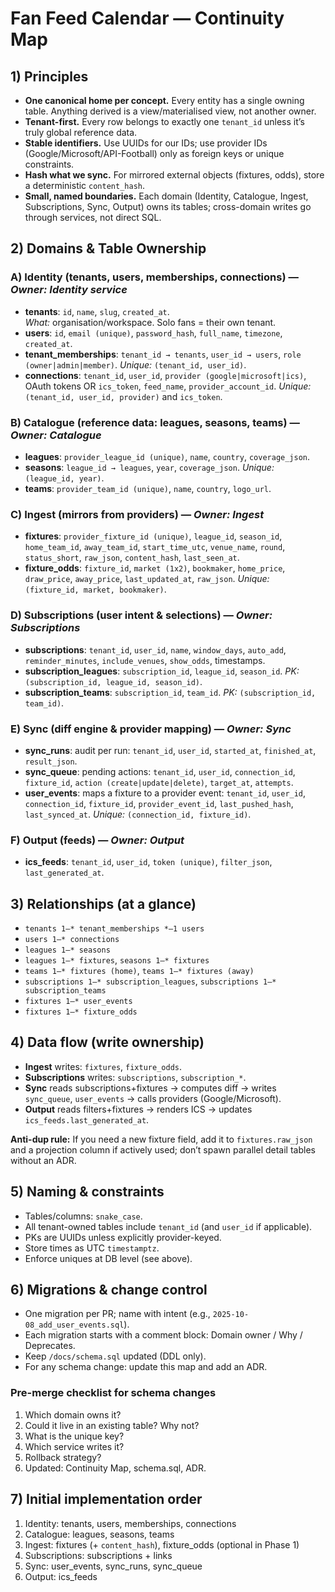 # Fan Feed Calendar — Continuity Map

## 1) Principles
- **One canonical home per concept.** Every entity has a single owning table. Anything derived is a view/materialised view, not another owner.
- **Tenant-first.** Every row belongs to exactly one `tenant_id` unless it’s truly global reference data.
- **Stable identifiers.** Use UUIDs for our IDs; use provider IDs (Google/Microsoft/API-Football) only as foreign keys or unique constraints.
- **Hash what we sync.** For mirrored external objects (fixtures, odds), store a deterministic `content_hash`.
- **Small, named boundaries.** Each domain (Identity, Catalogue, Ingest, Subscriptions, Sync, Output) owns its tables; cross-domain writes go through services, not direct SQL.

## 2) Domains & Table Ownership

### A) Identity (tenants, users, memberships, connections) — *Owner: Identity service*
- **tenants**: `id`, `name`, `slug`, `created_at`.  
  *What:* organisation/workspace. Solo fans = their own tenant.
- **users**: `id`, `email (unique)`, `password_hash`, `full_name`, `timezone`, `created_at`.
- **tenant_memberships**: `tenant_id → tenants`, `user_id → users`, `role (owner|admin|member)`. *Unique:* `(tenant_id, user_id)`.
- **connections**: `tenant_id`, `user_id`, `provider (google|microsoft|ics)`, OAuth tokens OR `ics_token`, `feed_name`, `provider_account_id`. *Unique:* `(tenant_id, user_id, provider)` and `ics_token`.

### B) Catalogue (reference data: leagues, seasons, teams) — *Owner: Catalogue*
- **leagues**: `provider_league_id (unique)`, `name`, `country`, `coverage_json`.
- **seasons**: `league_id → leagues`, `year`, `coverage_json`. *Unique:* `(league_id, year)`.
- **teams**: `provider_team_id (unique)`, `name`, `country`, `logo_url`.

### C) Ingest (mirrors from providers) — *Owner: Ingest*
- **fixtures**: `provider_fixture_id (unique)`, `league_id`, `season_id`, `home_team_id`, `away_team_id`, `start_time_utc`, `venue_name`, `round`, `status_short`, `raw_json`, `content_hash`, `last_seen_at`.
- **fixture_odds**: `fixture_id`, `market (1x2)`, `bookmaker`, `home_price`, `draw_price`, `away_price`, `last_updated_at`, `raw_json`. *Unique:* `(fixture_id, market, bookmaker)`.

### D) Subscriptions (user intent & selections) — *Owner: Subscriptions*
- **subscriptions**: `tenant_id`, `user_id`, `name`, `window_days`, `auto_add`, `reminder_minutes`, `include_venues`, `show_odds`, timestamps.
- **subscription_leagues**: `subscription_id`, `league_id`, `season_id`. *PK:* `(subscription_id, league_id, season_id)`.
- **subscription_teams**: `subscription_id`, `team_id`. *PK:* `(subscription_id, team_id)`.

### E) Sync (diff engine & provider mapping) — *Owner: Sync*
- **sync_runs**: audit per run: `tenant_id`, `user_id`, `started_at`, `finished_at`, `result_json`.
- **sync_queue**: pending actions: `tenant_id`, `user_id`, `connection_id`, `fixture_id`, `action (create|update|delete)`, `target_at`, `attempts`.
- **user_events**: maps a fixture to a provider event: `tenant_id`, `user_id`, `connection_id`, `fixture_id`, `provider_event_id`, `last_pushed_hash`, `last_synced_at`. *Unique:* `(connection_id, fixture_id)`.

### F) Output (feeds) — *Owner: Output*
- **ics_feeds**: `tenant_id`, `user_id`, `token (unique)`, `filter_json`, `last_generated_at`.

## 3) Relationships (at a glance)
- `tenants 1—* tenant_memberships *—1 users`
- `users 1—* connections`
- `leagues 1—* seasons`
- `leagues 1—* fixtures`, `seasons 1—* fixtures`
- `teams 1—* fixtures (home)`, `teams 1—* fixtures (away)`
- `subscriptions 1—* subscription_leagues`, `subscriptions 1—* subscription_teams`
- `fixtures 1—* user_events`
- `fixtures 1—* fixture_odds`

## 4) Data flow (write ownership)
- **Ingest** writes: `fixtures`, `fixture_odds`.
- **Subscriptions** writes: `subscriptions`, `subscription_*`.
- **Sync** reads subscriptions+fixtures → computes diff → writes `sync_queue`, `user_events` → calls providers (Google/Microsoft).
- **Output** reads filters+fixtures → renders ICS → updates `ics_feeds.last_generated_at`.

**Anti-dup rule:** If you need a new fixture field, add it to `fixtures.raw_json` and a projection column if actively used; don’t spawn parallel detail tables without an ADR.

## 5) Naming & constraints
- Tables/columns: `snake_case`.  
- All tenant-owned tables include `tenant_id` (and `user_id` if applicable).  
- PKs are UUIDs unless explicitly provider-keyed.  
- Store times as UTC `timestamptz`.  
- Enforce uniques at DB level (see above).

## 6) Migrations & change control
- One migration per PR; name with intent (e.g., `2025-10-08_add_user_events.sql`).  
- Each migration starts with a comment block: Domain owner / Why / Deprecates.  
- Keep `/docs/schema.sql` updated (DDL only).  
- For any schema change: update this map and add an ADR.

### Pre-merge checklist for schema changes
1) Which domain owns it?  
2) Could it live in an existing table? Why not?  
3) What is the unique key?  
4) Which service writes it?  
5) Rollback strategy?  
6) Updated: Continuity Map, schema.sql, ADR.

## 7) Initial implementation order
1) Identity: tenants, users, memberships, connections  
2) Catalogue: leagues, seasons, teams  
3) Ingest: fixtures (+ `content_hash`), fixture_odds (optional in Phase 1)  
4) Subscriptions: subscriptions + links  
5) Sync: user_events, sync_runs, sync_queue  
6) Output: ics_feeds
